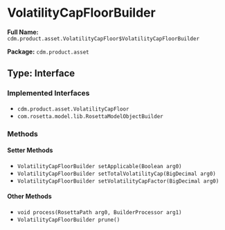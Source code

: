 # VolatilityCapFloorBuilder

**Full Name:** `cdm.product.asset.VolatilityCapFloor$VolatilityCapFloorBuilder`

**Package:** `cdm.product.asset`

## Type: Interface

### Implemented Interfaces

- `cdm.product.asset.VolatilityCapFloor`
- `com.rosetta.model.lib.RosettaModelObjectBuilder`

### Methods

#### Setter Methods

- `VolatilityCapFloorBuilder setApplicable(Boolean arg0)`
- `VolatilityCapFloorBuilder setTotalVolatilityCap(BigDecimal arg0)`
- `VolatilityCapFloorBuilder setVolatilityCapFactor(BigDecimal arg0)`

#### Other Methods

- `void process(RosettaPath arg0, BuilderProcessor arg1)`
- `VolatilityCapFloorBuilder prune()`

